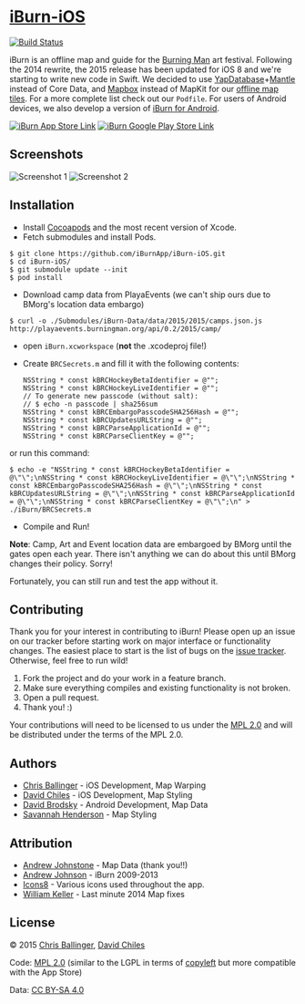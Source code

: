 # [iBurn-iOS](https://github.com/iBurnApp/iBurn-iOS)

[![Build Status](https://travis-ci.org/iBurnApp/iBurn-iOS.svg?branch=master)](https://travis-ci.org/iBurnApp/iBurn-iOS)

iBurn is an offline map and guide for the [Burning Man](http://www.burningman.com) art festival. Following the 2014 rewrite, the 2015 release has been updated for iOS 8 and we're starting to write new code in Swift. We decided to use [YapDatabase](https://github.com/yaptv/YapDatabase)+[Mantle](https://github.com/Mantle/Mantle) instead of Core Data, and [Mapbox](https://github.com/mapbox/mapbox-ios-sdk) instead of MapKit for our [offline map tiles](https://github.com/iBurnApp/iBurn-Maps). For a more complete list check out our `Podfile`. For users of Android devices, we also develop a version of [iBurn for Android](https://github.com/iBurnApp/iBurn-Android).

[![iBurn App Store Link](https://developer.apple.com/app-store/marketing/guidelines/images/badge-download-on-the-app-store.svg)](https://itunes.apple.com/us/app/iburn-2013-burning-man-map/id388169740?mt=8) [![iBurn Google Play Store Link](http://developer.android.com/images/brand/en_generic_rgb_wo_45.png)](https://play.google.com/store/apps/details?id=com.gaiagps.iburn&hl=en)

## Screenshots

![Screenshot 1](http://i.imgur.com/wmHHgiYl.jpg) ![Screenshot 2](http://i.imgur.com/39IHGN0l.jpg)

## Installation

* Install [Cocoapods](http://cocoapods.org) and the most recent version of Xcode.
* Fetch submodules and install Pods.

```
$ git clone https://github.com/iBurnApp/iBurn-iOS.git
$ cd iBurn-iOS/
$ git submodule update --init
$ pod install
```
    
* Download camp data from PlayaEvents (we can't ship ours due to BMorg's location data embargo)

```
$ curl -o ./Submodules/iBurn-Data/data/2015/2015/camps.json.js http://playaevents.burningman.org/api/0.2/2015/camp/
```

* open `iBurn.xcworkspace` (**not** the .xcodeproj file!)
* Create `BRCSecrets.m` and fill it with the following contents:

	```obj-c
	NSString * const kBRCHockeyBetaIdentifier = @"";
	NSString * const kBRCHockeyLiveIdentifier = @"";
	// To generate new passcode (without salt):
	// $ echo -n passcode | sha256sum
	NSString * const kBRCEmbargoPasscodeSHA256Hash = @"";
	NSString * const kBRCUpdatesURLString = @"";
	NSString * const kBRCParseApplicationId = @"";
	NSString * const kBRCParseClientKey = @"";
	```
or run this command:

```
$ echo -e "NSString * const kBRCHockeyBetaIdentifier = @\"\";\nNSString * const kBRCHockeyLiveIdentifier = @\"\";\nNSString * const kBRCEmbargoPasscodeSHA256Hash = @\"\";\nNSString * const kBRCUpdatesURLString = @\"\";\nNSString * const kBRCParseApplicationId = @\"\";\nNSString * const kBRCParseClientKey = @\"\";\n" > ./iBurn/BRCSecrets.m
```

* Compile and Run!

**Note**: Camp, Art and Event location data are embargoed by BMorg until the gates open each year. There isn't anything we can do about this until BMorg changes their policy. Sorry!

Fortunately, you can still run and test the app without it.

## Contributing

Thank you for your interest in contributing to iBurn! Please open up an issue on our tracker before starting work on major interface or functionality changes. The easiest place to start is the list of bugs on the [issue tracker](https://github.com/iBurnApp/iBurn-iOS/issues). Otherwise, feel free to run wild!

1. Fork the project and do your work in a feature branch.
2. Make sure everything compiles and existing functionality is not broken.
3. Open a pull request.
4. Thank you! :)

Your contributions will need to be licensed to us under the [MPL 2.0](https://www.mozilla.org/MPL/2.0/) and will be distributed under the terms of the MPL 2.0.

## Authors

* [Chris Ballinger](https://github.com/chrisballinger) - iOS Development, Map Warping
* [David Chiles](https://github.com/davidchiles) - iOS Development, Map Styling
* [David Brodsky](https://github.com/onlyinamerica) - Android Development, Map Data
* [Savannah Henderson](https://github.com/savannahjune) - Map Styling

## Attribution

* [Andrew Johnstone](http://architecturalartsguild.com/about/) - Map Data (thank you!!)
* [Andrew Johnson](http://gaiagps.appspot.com/contact) - iBurn 2009-2013
* [Icons8](http://icons8.com) - Various icons used throughout the app.
* [William Keller](http://www.wkeller.net/BRC-GPS/) - Last minute 2014 Map fixes

## License

© 2015 [Chris Ballinger](https://github.com/chrisballinger), [David Chiles](https://github.com/davidchiles)

Code: [MPL 2.0](https://www.mozilla.org/MPL/2.0/) (similar to the LGPL in terms of [copyleft](https://en.wikipedia.org/wiki/Copyleft) but more compatible with the App Store)

Data: [CC BY-SA 4.0](http://creativecommons.org/licenses/by-sa/4.0/)
